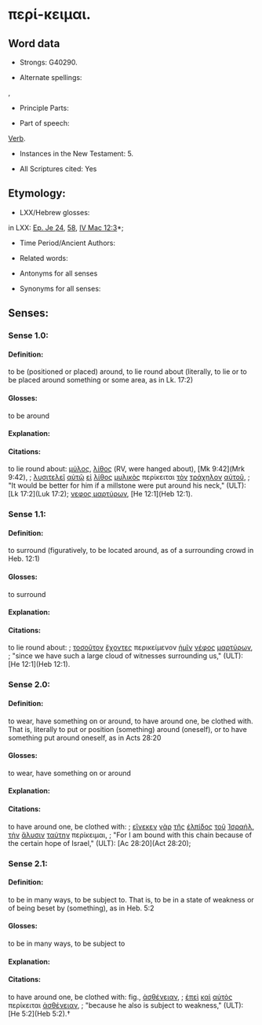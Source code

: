 # περί-κειμαι.

<!-- Status: S2=NeedsReview -->
<!-- Lexica used for edits: BDAG, FFM, LN, A-S -->

## Word data

* Strongs: G40290.

* Alternate spellings:

,

* Principle Parts: 


* Part of speech: 

[Verb](http://ugg.readthedocs.io/en/latest/verb.html).

* Instances in the New Testament: 5.

* All Scriptures cited: Yes

## Etymology: 


* LXX/Hebrew glosses: 

in LXX: [Ep. Je 24](EpJer.1.24), [58](EpJer.1.58), [IV Mac 12:3](4Macc.12.3)*;

* Time Period/Ancient Authors: 


* Related words: 

* Antonyms for all senses

* Synonyms for all senses: 


## Senses: 


### Sense  1.0: 

#### Definition: 

to be (positioned or placed) around, to lie round about (literally, to lie or to be placed around something or some area, as in Lk. 17:2)

#### Glosses: 

to be around

#### Explanation: 


#### Citations: 

to lie round about: [μύλος](), [λίθος]() (RV, were hanged about), [Mk 9:42](Mrk 9:42), 
; [λυσιτελεῖ](../G30810/01.md) [αὐτῷ](../G08460/01.md) [εἰ](../G14870/01.md) [λίθος](../G30370/01.md) [μυλικὸς](../G34570/01.md) περίκειται [τὸν](../G35880/01.md) [τράχηλον](../G51370/01.md) [αὐτοῦ](../G08460/01.md), 
; "It would be better for him if a millstone were put around his neck," (ULT):
[Lk 17:2](Luk 17:2); [νεφος μαρτύρων](), [He 12:1](Heb 12:1).

### Sense  1.1: 

#### Definition: 

to surround (figuratively, to be located around, as of a surrounding crowd in Heb. 12:1)

#### Glosses: 

to surround

#### Explanation: 


#### Citations: 

to lie round about: 
; [τοσοῦτον](../G51180/01.md) [ἔχοντες](../G21920/01.md) περικείμενον [ἡμῖν](../G14730/01.md) [νέφος](../G35090/01.md) [μαρτύρων](../G31440/01.md),
; "since we have such a large cloud of witnesses surrounding us," (ULT):
[He 12:1](Heb 12:1).

### Sense  2.0: 

#### Definition: 

to wear, have something on or around, to have around one, be clothed with.  That is, literally to put or position (something) around (oneself), or to have something put around oneself, as in Acts 28:20

#### Glosses: 

to wear, have something on or around 

#### Explanation: 


#### Citations: 

to have around one, be clothed with: 
; [εἵνεκεν](../G17520/01.md) [γὰρ](../G10630/01.md) [τῆς](../G35880/01.md) [ἐλπίδος](../G16800/01.md) [τοῦ](../G35880/01.md) [Ἰσραὴλ](../G24740/01.md), [τὴν](../G35880/01.md) [ἅλυσιν](../G02540/01.md) [ταύτην](../G37780/01.md) περίκειμαι,
; "For I am bound with this chain because of the certain hope of Israel," (ULT):
[Ac 28:20](Act 28:20);

### Sense  2.1: 

#### Definition: 

to be in many ways, to be subject to.  That is, to be in a state of weakness or of being beset by (something), as in Heb. 5:2

#### Glosses: 

to be in many ways, to be subject to

#### Explanation: 


#### Citations: 

to have around one, be clothed with: fig., [ἀσθένειαν](), 
; [ἐπεὶ](../G18930/01.md) [καὶ](../G25320/01.md) [αὐτὸς](../G08460/01.md) περίκειται [ἀσθένειαν](../G07690/01.md), 
; "because he also is subject to weakness," (ULT):
[He 5:2](Heb 5:2).†